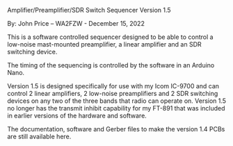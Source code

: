 Amplifier/Preamplifier/SDR Switch Sequencer Version 1.5

By: John Price – WA2FZW - December 15, 2022

This is a software controlled sequencer designed to be able
to control a low-noise mast-mounted preamplifier, a linear
amplifier and an SDR switching device.

The timing of the sequencing is controlled by the software
in an Arduino Nano.

Version 1.5 is designed specifically for use with my Icom
IC-9700 and can control 2 linear amplifiers, 2 low-noise
preamplifiers and 2 SDR switching devices on any two of
the three bands that radio can operate on. Version 1.5 no
longer has the transmit inhibit capability for my FT-891
that was included in earlier versions of the hardware and
software.

The documentation, software and Gerber files to make the
version 1.4 PCBs are still available here.
